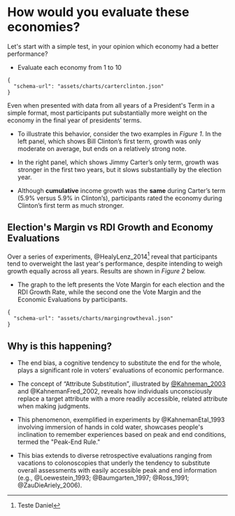 # How would you evaluate these economies?
Let's start with a simple test, in your opinion which economy had a better performance?

- Evaluate each economy from 1 to 10

```vegalite
{
  "schema-url": "assets/charts/carterclinton.json"
}
```

Even when presented with data from all years of a President's Term in a simple format, most participants put substantially more weight on the economy in the final year of presidents’ terms.

- To illustrate this behavior, consider the two examples in *Figure 1*. In the left panel, which shows Bill Clinton’s first term, growth was only moderate on average, but ends on a relatively strong note.

- In the right panel, which shows Jimmy Carter’s only term, growth was stronger in the first two years, but it slows substantially by the election year.

- Although **cumulative** income growth was the **same** during Carter’s term (5.9% versus 5.9% in Clinton’s), participants rated the economy during Clinton’s first term as much stronger.


## Election's Margin vs RDI Growth and Economy Evaluations
Over a series of experiments, @HealyLenz_2014[^1] reveal that participants tend to overweight the last year's performance, despite intending to weigh growth equally across all years. Results are shown in *Figure 2* below.

- The graph to the left presents the Vote Margin for each election and the RDI Growth Rate, while the second one the Vote Margin and the Economic Evaluations by participants.

```vegalite
{
  "schema-url": "assets/charts/margingrowtheval.json"
}
```
## Why is this happening?
- The end bias, a cognitive tendency to substitute the end for the whole, plays a significant role in voters' evaluations of economic performance.

- The concept of “Attribute Substitution”, illustrated by [@Kahneman_2003](https://journals.sagepub.com/doi/10.1111/j.1467-9280.1993.tb00589.x) and @KahnemanFred_2002, reveals how individuals unconsciously replace a target attribute with a more readily accessible, related attribute when making judgments.

- This phenomenon, exemplified in experiments by @KahnemanEtal_1993 involving immersion of hands in cold water, showcases people's inclination to remember experiences based on peak and end conditions, termed the "Peak-End Rule."

- This bias extends to diverse retrospective evaluations ranging from vacations to colonoscopies that underly the tendency to substitute overall assessments with easily accessible peak and end information (e.g., @Loewestein_1993; @Baumgarten_1997; @Ross_1991; @ZauDieAriely_2006).

[^1]: Teste Daniel
